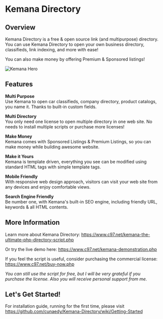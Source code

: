 # Kemana Directory

## Overview

Kemana Directory is a free & open source link (and multipurpose) directory. You can use Kemana Directory to open your own business directory, classifieds, link indexing, and more with ease!

You can also make money by offering Premium & Sponsored listings!

![Kemana Hero](https://www.c97.net/public/image/kemana-hero.jpg)

## Features

**Multi Purpose**\
Use Kemana to open car classifieds, company directory, product catalogs, you name it. Thanks to built-in custom fields.

**Multi Directory**\
You only need one license to open multiple directory in one web site. No needs to install multiple scripts or purchase more licenses!

**Make Money**\
Kemana comes with Sponsored Listings & Premium Listings, so you can make money while building awesome website.

**Make it Yours**\
Kemana is template driven, everything you see can be modified using standard HTML tags with simple template tags.

**Mobile Friendly**\
With responsive web design approach, visitors can visit your web site from any devices and enjoy comfortable views.

**Search Engine Friendly**\
Be number one, with Kemana's built-in SEO engine, including friendly URL, keywords & all HTML contents.

## More Information

Learn more about Kemana Directory: https://www.c97.net/kemana-the-ultimate-php-directory-script.php

Or try the live demo here: https://www.c97.net/kemana-demonstration.php

If you feel the script is useful, consider purchasing the commercial license: https://www.c97.net/buy-now.php

_You can still use the script for free, but I will be very grateful if you purchase the license. Also you will receive personal support from me._

## Let's Get Started!

For installation guide, running for the first time, please visit https://github.com/cunaedy/Kemana-Directory/wiki/Getting-Started
